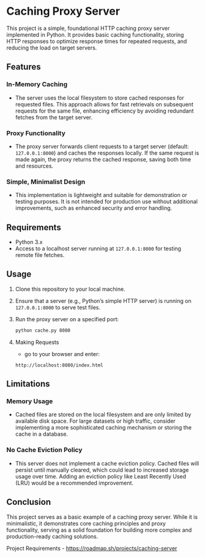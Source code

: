 # Caching Proxy Server

This project is a simple, foundational HTTP caching proxy server implemented in Python. It provides basic caching functionality, storing HTTP responses to optimize response times for repeated requests, and reducing the load on target servers.

## Features

### In-Memory Caching
- The server uses the local filesystem to store cached responses for requested files. This approach allows for fast retrievals on subsequent requests for the same file, enhancing efficiency by avoiding redundant fetches from the target server.

### Proxy Functionality
- The proxy server forwards client requests to a target server (default: `127.0.0.1:8000`) and caches the responses locally. If the same request is made again, the proxy returns the cached response, saving both time and resources.

### Simple, Minimalist Design
- This implementation is lightweight and suitable for demonstration or testing purposes. It is not intended for production use without additional improvements, such as enhanced security and error handling.

## Requirements

- Python 3.x
- Access to a localhost server running at `127.0.0.1:8000` for testing remote file fetches.

## Usage

1. Clone this repository to your local machine.
2. Ensure that a server (e.g., Python’s simple HTTP server) is running on `127.0.0.1:8000` to serve test files.

3. Run the proxy server on a specified port:
   ```bash
   python cache.py 8080
   ```
4. Making Requests
   - go to your browser and enter:
   ```browser
   http://localhost:8080/index.html
   ```

## Limitations

### Memory Usage
- Cached files are stored on the local filesystem and are only limited by available disk space. For large datasets or high traffic, consider implementing a more sophisticated caching mechanism or storing the cache in a database.

### No Cache Eviction Policy
- This server does not implement a cache eviction policy. Cached files will persist until manually cleared, which could lead to increased storage usage over time. Adding an eviction policy like Least Recently Used (LRU) would be a recommended improvement.

## Conclusion
This project serves as a basic example of a caching proxy server. While it is minimalistic, it demonstrates core caching principles and proxy functionality, serving as a solid foundation for building more complex and production-ready caching solutions.  

Project Requirements - https://roadmap.sh/projects/caching-server
